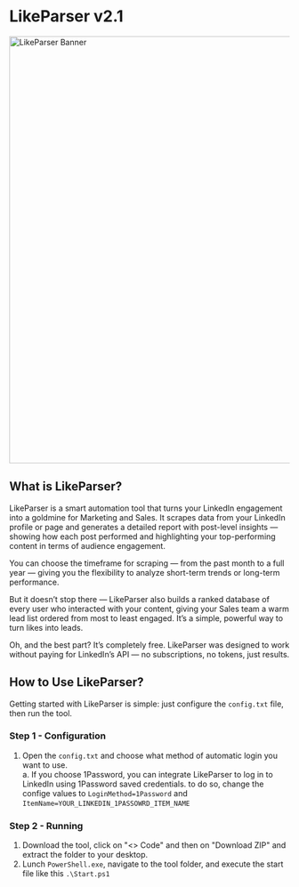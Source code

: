 
# LikeParser v2.1
<img width="768" alt="LikeParser Banner" src="https://github.com/user-attachments/assets/db5cdde7-f496-4342-a4b1-3b6c9d410d25" />

## What is LikeParser?
LikeParser is a smart automation tool that turns your LinkedIn engagement into a goldmine for Marketing and Sales. It scrapes data from your LinkedIn profile or page and generates a detailed report with post-level insights — showing how each post performed and highlighting your top-performing content in terms of audience engagement.

You can choose the timeframe for scraping — from the past month to a full year — giving you the flexibility to analyze short-term trends or long-term performance.

But it doesn’t stop there — LikeParser also builds a ranked database of every user who interacted with your content, giving your Sales team a warm lead list ordered from most to least engaged. It’s a simple, powerful way to turn likes into leads.

Oh, and the best part? It’s completely free. LikeParser was designed to work without paying for LinkedIn’s API — no subscriptions, no tokens, just results.

## How to Use LikeParser?
Getting started with LikeParser is simple: just configure the `config.txt` file, then run the tool.
### Step 1 - Configuration
1. Open the `config.txt` and choose what method of automatic login you want to use. <br>
   a. If you choose 1Password, you can integrate LikeParser to log in to LinkedIn using 1Password saved credentials. to do so, change the confige values to `LoginMethod=1Password` and `ItemName=YOUR_LINKEDIN_1PASSOWRD_ITEM_NAME`
### Step 2 - Running
1. Download the tool, click on "<> Code" and then on "Download ZIP" and extract the folder to your desktop.
2. Lunch `PowerShell.exe`, navigate to the tool folder, and execute the start file like this `.\Start.ps1`
